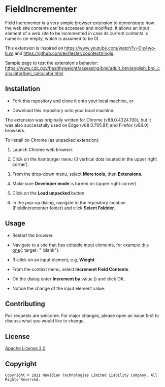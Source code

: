# FieldIncrementer

Field Incrementer is a very simple browser extension to demonstrate how the web site
contents can be accessed and modified. It allows an input element of a web site to be
incremented in case its current contents is numeric (or empty, which is assumed to be 0).

This extension is inspired on <https://www.youtube.com/watch?v=Olz4wo-ILwI> and <https://github.com/eviltester/counterstringjs>.

Sample page to test the extension's behavior: <https://www.cdc.gov/healthyweight/assessing/bmi/adult_bmi/english_bmi_calculator/bmi_calculator.html>.

## Installation

* Fork this repository and clone it onto your local machine, or

* Download this repository onto your local machine.

The extension was originally written for Chrome (v88.0.4324.190), but it was also successfully used on Edge (v88.0.705.81) and Firefox (v86.0) browsers.

To install on Chrome (as unpacked extension):

1. Launch Chrome web browser.

2. Click on the hamburger menu (3 vertical dots located in the upper right corner).

3. From the drop-down menu, select **More tools**, then **Extensions**.

4. Make sure **Developer mode** is turned on (upper right corner)

5. Click on the **Load unpacked** button.

6. In the pop-up dialog, navigate to the repository location (FieldIncrementer folder) and click **Select Foldder**.

## Usage

* Restart the browser.

* Navigate to a site that has editable input elements, for example [this one](https://www.cdc.gov/healthyweight/assessing/bmi/adult_bmi/english_bmi_calculator/bmi_calculator.html){: target="_blank"}.

* R-click on an input element, e.g. **Weight**.

* From the context menu, select **Increment Field Contents**.

* On the dialog enter **Increment by** value () and click OK.

* Notice the change of the input element value.

## Contributing

Pull requests are welcome. For major changes, please open an issue first to discuss what you would like to change.

## License

[Apache License 2.0](https://choosealicense.com/licenses/apache-2.0/)

## Copyright

```
Copyright © 2021 Mavidian Technologies Limited Liability Company. All Rights Reserved.
```
